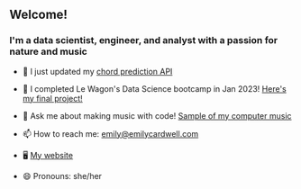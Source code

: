 ## Welcome!

### I'm a data scientist, engineer, and analyst with a passion for nature and music

- 🎤 I just updated my [chord prediction API](https://chord-predict.streamlit.app/)

- 🌱 I completed Le Wagon's Data Science bootcamp in Jan 2023! [Here's my final project!](https://github.com/emilycardwell/final-project-cleaning)

- 💬 Ask me about making music with code! [Sample of my computer music](https://on.soundcloud.com/Cz8om)

- 📫 How to reach me: emily@emilycardwell.com

- 🖥 [My website](https://www.emilycardwell.com/)

- 😄 Pronouns: she/her
